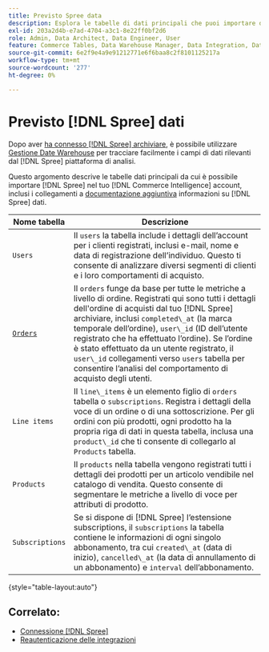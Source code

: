 ```yaml
---
title: Previsto Spree data
description: Esplora le tabelle di dati principali che puoi importare da Sprea in [!DNL Commerce Intelligence] account.
exl-id: 203a2d4b-e7ad-4704-a3c1-8e22ff0bf2d6
role: Admin, Data Architect, Data Engineer, User
feature: Commerce Tables, Data Warehouse Manager, Data Integration, Data Import/Export
source-git-commit: 6e2f9e4a9e91212771e6f6baa8c2f8101125217a
workflow-type: tm+mt
source-wordcount: '277'
ht-degree: 0%

---
```


# Previsto [!DNL Spree] dati

Dopo aver [ha connesso [!DNL Spree] archiviare](../../../data-analyst/importing-data/integrations/spree.md), è possibile utilizzare [Gestione Date Warehouse](../../data-warehouse-mgr/tour-dwm.md) per tracciare facilmente i campi di dati rilevanti dal [!DNL Spree] piattaforma di analisi.

Questo argomento descrive le tabelle dati principali da cui è possibile importare [!DNL Spree] nel tuo [!DNL Commerce Intelligence] account, inclusi i collegamenti a [documentazione aggiuntiva](https://guides.spreecommerce.org/developer/addresses.html#address) informazioni su [!DNL Spree] dati.

| **Nome tabella** | **Descrizione** |
|-----|-----|
| `Users` | Il `users` la tabella include i dettagli dell’account per i clienti registrati, inclusi e-mail, nome e data di registrazione dell’individuo. Questo ti consente di analizzare diversi segmenti di clienti e i loro comportamenti di acquisto. |
| [`Orders`](https://guides.spreecommerce.org/developer/orders.html#overview) | Il `orders` funge da base per tutte le metriche a livello di ordine. Registrati qui sono tutti i dettagli dell&#39;ordine di acquisti dal tuo [!DNL Spree] archiviare, inclusi `completed\_at` (la marca temporale dell’ordine), `user\_id` (ID dell’utente registrato che ha effettuato l’ordine). Se l’ordine è stato effettuato da un utente registrato, il `user\_id` collegamenti verso `users` tabella per consentire l’analisi del comportamento di acquisto degli utenti. |
| `Line items` | Il `line\_items` è un elemento figlio di `orders` tabella o `subscriptions`. Registra i dettagli della voce di un ordine o di una sottoscrizione. Per gli ordini con più prodotti, ogni prodotto ha la propria riga di dati in questa tabella, inclusa una `product\_id` che ti consente di collegarlo al `Products` tabella. |
| `Products` | Il `products` nella tabella vengono registrati tutti i dettagli dei prodotti per un articolo vendibile nel catalogo di vendita. Questo consente di segmentare le metriche a livello di voce per attributi di prodotto. |
| `Subscriptions` | Se si dispone di [!DNL Spree] l’estensione subscriptions, il `subscriptions` la tabella contiene le informazioni di ogni singolo abbonamento, tra cui `created\_at` (data di inizio), `cancelled\_at` (la data di annullamento di un abbonamento) e `interval` dell’abbonamento. |

{style="table-layout:auto"}

## Correlato:

* [Connessione [!DNL Spree]](../integrations/spree.md)
* [Reautenticazione delle integrazioni](https://experienceleague.adobe.com/docs/commerce-knowledge-base/kb/how-to/mbi-reauthenticating-integrations.html)
